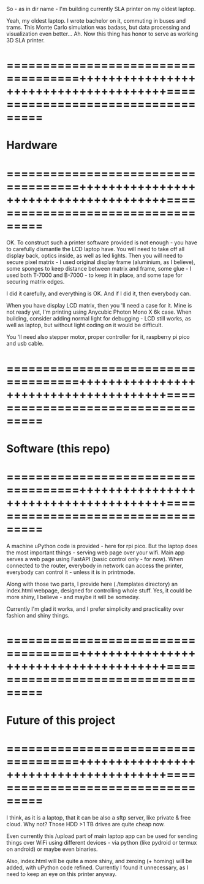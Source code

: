 So - as in dir name - I'm building currently SLA printer on my oldest laptop.

Yeah, my oldest laptop. I wrote bachelor on it, commuting in buses and trams. This Monte Carlo simulation was badass, but data processing and visualization even better... Ah. Now this thing has honor to serve as working 3D SLA printer.

# ====================================++++++++++++++++++++++++++++++++++++++===================================

# Hardware

# ====================================++++++++++++++++++++++++++++++++++++++===================================
OK. To construct such a printer software provided is not enough - you have to carefully dismantle the LCD laptop have.
You will need to take off all display back, optics inside, as well as led lights. Then you will need to secure pixel matrix - I used original display frame (aluminium, as I believe), some sponges to keep distance between matrix and frame, some glue - I used both T-7000 and B-7000 - to keep it in place, and some tape for securing matrix edges.

I did it carefully, and everything is OK. And if I did it, then everybody can.

When you have display LCD matrix, then you 'll need a case for it. Mine is not ready yet, I'm printing using Anycubic Photon Mono X 6k case. When building, consider adding normal light for debugging - LCD still works, as well as laptop, but without light coding on it would be difficult.

You 'll need also stepper motor, proper controller for it, raspberry pi pico and usb cable.

# ====================================++++++++++++++++++++++++++++++++++++++===================================

# Software (this repo)

# ====================================++++++++++++++++++++++++++++++++++++++===================================

A machine uPython code is provided - here for rpi pico. But the laptop does the most important things - serving web page over your wifi.
Main app serves a web page using FastAPI (basic control only - for now). When connected to the router, everybody in network can access the printer, everybody can control it - unless it is in printmode.

Along with those two parts, I provide here (./templates directory) an index.html webpage, designed for controlling whole stuff. Yes, it could be more shiny, I believe - and maybe it will be someday.

Currently I'm glad it works, and I prefer simplicity and practicality over fashion and shiny things.

# ====================================++++++++++++++++++++++++++++++++++++++===================================

# Future of this project

# ====================================++++++++++++++++++++++++++++++++++++++===================================

I think, as it is a laptop, that it can be also a sftp server, like private & free cloud. Why not? Those HDD >1 TB drives are quite cheap now.

Even currently this /upload part of main laptop app can be used for sending things over WiFi using different devices - via python (like pydroid or termux on android) or maybe even binaries.

Also, index.html will be quite a more shiny, and zeroing (+ homing) will be added, with uPython code refined. Currently I found it unnecessary, as I need to keep an eye on this printer anyway.
